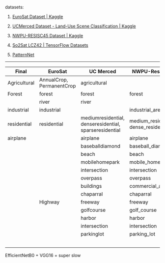 datasets:

1. [EuroSat Dataset | Kaggle](https://www.kaggle.com/datasets/apollo2506/eurosat-dataset/data)

2. [UCMerced Dataset - Land-Use Scene Classification | Kaggle](https://www.kaggle.com/datasets/apollo2506/landuse-scene-classification/data)

3. [NWPU-RESISC45 Dataset | Kaggle](https://www.kaggle.com/datasets/happyyang/nwpu-data-set)

4. [So2Sat LCZ42 | TensorFlow Datasets](https://www.tensorflow.org/datasets/catalog/so2sat) 

5. [PatternNet](https://sites.google.com/view/zhouwx/dataset?authuser=0)

-----

| Final        | EuroSat                   | UC Merced                                              | NWPU-Resisc45                         |
| ------------ | ------------------------- | ------------------------------------------------------ | ------------------------------------- |
| Agricultural | AnnualCrop, PermanentCrop | agricultural                                           |                                       |
| Forest       | forest                    | forest                                                 | forest                                |
|              | river                     | river                                                  |                                       |
| industrial   | industrial                |                                                        | industrial_area                       |
| residential  | residential               | mediumresidential, denseresidential, sparseresidential | medium_residential, dense_residential |
| airplane     |                           | airplane                                               | airplane                              |
|              |                           | baseballdiamond                                        | baseball_diamond                      |
|              |                           | beach                                                  | beach                                 |
|              |                           | mobilehomepark                                         | mobile_home_park                      |
|              |                           | intersection                                           | intersection                          |
|              |                           | overpass                                               | overpass                              |
|              |                           | buildings                                              | commercial_area                       |
|              |                           | chaparral                                              | chaparral                             |
|              | Highway                   | freeway                                                | freeway                               |
|              |                           | golfcourse                                             | golf_course                           |
|              |                           | harbor                                                 | harbor                                |
|              |                           | intersection                                           | intersection                          |
|              |                           | parkinglot                                             | parking_lot                           |
|              |                           |                                                        |                                       |
|              |                           |                                                        |                                       |
|              |                           |                                                        |                                       |
|              |                           |                                                        |                                       |
|              |                           |                                                        |                                       |

EfficientNetB0 + VGG16 = super slow
